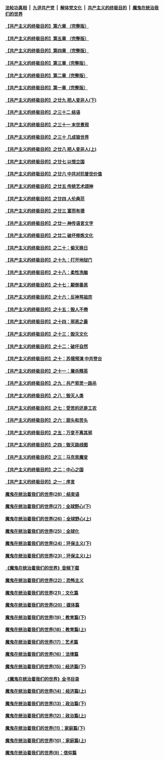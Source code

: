 ####  [法轮功真相](../../../../basic/blob/master/README.md?t=08191152) &nbsp;|&nbsp; [九评共产党](../../../../9ping.md/blob/master/README.md?t=08191152) &nbsp;|&nbsp; [解体党文化](../../../../jtdwh.md/blob/master/README.md?t=08191152)  &nbsp;|&nbsp; [共产主义的终极目的](../../../../gczydzjmd.md/blob/master/README.md?t=08191152) &nbsp;|&nbsp; [魔鬼在统治我们的世界](../../../../mgztzwmdsj.md/blob/master/README.md?t=08191152) 

#### [【共产主义的终极目的】第六章 （完整版）](../pages/nsc422/n11428913.md?t=08191152) 

#### [【共产主义的终极目的】第五章 （完整版）](../pages/nsc422/n11428912.md?t=08191152) 

#### [【共产主义的终极目的】第四章 （完整版）](../pages/nsc422/n11428907.md?t=08191152) 

#### [【共产主义的终极目的】第三章（完整版）](../pages/nsc422/n11428848.md?t=08191152) 

#### [【共产主义的终极目的】第二章（完整版）](../pages/nsc422/n11428831.md?t=08191152) 

#### [【共产主义的终极目的】第一章（完整版）](../pages/nsc422/n11417651.md?t=08191152) 

#### [【共产主义的终极目的】之廿九 把人变非人(下)](../pages/nsc422/n11344140.md?t=08191152) 

#### [【共产主义的终极目的】之三十二 结语](../pages/nsc422/n11360535.md?t=08191152) 

#### [【共产主义的终极目的】之三十一 末世景观](../pages/nsc422/n11351129.md?t=08191152) 

#### [【共产主义的终极目的】之三十 几成狼世界](../pages/nsc422/n11348280.md?t=08191152) 

#### [【共产主义的终极目的】之廿八 把人变非人(上)](../pages/nsc422/n11340492.md?t=08191152) 

#### [【共产主义的终极目的】之廿七 以恨立国](../pages/nsc422/n11336944.md?t=08191152) 

#### [【共产主义的终极目的】之廿六 中共对抗普世价值](../pages/nsc422/n11324785.md?t=08191152) 

#### [【共产主义的终极目的】之廿五 传统艺术颂神](../pages/nsc422/n11296396.md?t=08191152) 

#### [【共产主义的终极目的】之廿四 人伦典范](../pages/nsc422/n11296397.md?t=08191152) 

#### [【共产主义的终极目的】之廿三 富而有德](../pages/nsc422/n11283598.md?t=08191152) 

#### [【共产主义的终极目的】之廿一 神传语言文字](../pages/nsc422/n11263265.md?t=08191152) 

#### [【共产主义的终极目的】之廿二 破坏修炼文化](../pages/nsc422/n11245728.md?t=08191152) 

#### [【共产主义的终极目的】之二十：偷天换日](../pages/nsc422/n11238846.md?t=08191152) 

#### [【共产主义的终极目的】之十九：打开地狱门](../pages/nsc422/n11206376.md?t=08191152) 

#### [【共产主义的终极目的】之十八：柔性洗脑](../pages/nsc422/n11199994.md?t=08191152) 

#### [【共产主义的终极目的】之十七：颠倒善恶](../pages/nsc422/n11179782.md?t=08191152) 

#### [【共产主义的终极目的】之十六：反神骂祖宗](../pages/nsc422/n11166798.md?t=08191152) 

#### [【共产主义的终极目的】之十五：毁人不倦](../pages/nsc422/n11166792.md?t=08191152) 

#### [【共产主义的终极目的】之十四：邪恶之最](../pages/nsc422/n11150249.md?t=08191152) 

#### [【共产主义的终极目的】之十三：毁灭文化](../pages/nsc422/n11135227.md?t=08191152) 

#### [【共产主义的终极目的】之十二：破坏自然](../pages/nsc422/n11135214.md?t=08191152) 

#### [【共产主义的终极目的】之十：苏俄预演 中共登台](../pages/nsc422/n11118424.md?t=08191152) 

#### [【共产主义的终极目的】之十一：屠杀精英](../pages/nsc422/n11118442.md?t=08191152) 

#### [【共产主义的终极目的】之九：共产邪灵一路杀](../pages/nsc422/n11114139.md?t=08191152) 

#### [【共产主义的终极目的】之八：毁灭人类](../pages/nsc422/n11108503.md?t=08191152) 

#### [【共产主义的终极目的】之七：受苦的还是工农](../pages/nsc422/n11101809.md?t=08191152) 

#### [【共产主义的终极目的】之六：甜头和苦头](../pages/nsc422/n11096971.md?t=08191152) 

#### [【共产主义的终极目的】之五：万变不离其邪](../pages/nsc422/n11091285.md?t=08191152) 

#### [【共产主义的终极目的】之四：毁灭路线图](../pages/nsc422/n11086284.md?t=08191152) 

#### [【共产主义的终极目的】之三：马克思魔变](../pages/nsc422/n11061941.md?t=08191152) 

#### [【共产主义的终极目的】之二：中心之国](../pages/nsc422/n11047728.md?t=08191152) 

#### [【共产主义的终极目的】之一：序言](../pages/nsc422/n11086077.md?t=08191152) 

#### [魔鬼在统治着我们的世界(28)：结束语](../pages/nsc422/n10936246.md?t=08191152) 

#### [魔鬼在统治着我们的世界(27)：全球野心(下)](../pages/nsc422/n10928319.md?t=08191152) 

#### [魔鬼在统治着我们的世界(26)：全球野心(上)](../pages/nsc422/n10900318.md?t=08191152) 

#### [魔鬼在统治着我们的世界(25)：全球化](../pages/nsc422/n10788205.md?t=08191152) 

#### [魔鬼在统治着我们的世界(24)：环保主义(下)](../pages/nsc422/n10695307.md?t=08191152) 

#### [魔鬼在统治着我们的世界(23)：环保主义(上)](../pages/nsc422/n10688613.md?t=08191152) 

#### [《魔鬼在统治着我们的世界》音频下载](../pages/nsc422/n10635553.md?t=08191152) 

#### [魔鬼在统治着我们的世界(22)：恐怖主义](../pages/nsc422/n10614727.md?t=08191152) 

#### [魔鬼在统治着我们的世界(21)：文化篇](../pages/nsc422/n10597706.md?t=08191152) 

#### [魔鬼在统治着我们的世界(20)：媒体篇](../pages/nsc422/n10586579.md?t=08191152) 

#### [魔鬼在统治着我们的世界(19)：教育篇(下)](../pages/nsc422/n10564808.md?t=08191152) 

#### [魔鬼在统治着我们的世界(18)：教育篇(上)](../pages/nsc422/n10526970.md?t=08191152) 

#### [魔鬼在统治着我们的世界(17)：艺术篇](../pages/nsc422/n10499093.md?t=08191152) 

#### [魔鬼在统治着我们的世界(16)：法律篇](../pages/nsc422/n10485969.md?t=08191152) 

#### [魔鬼在统治着我们的世界(15)：经济篇(下)](../pages/nsc422/n10469975.md?t=08191152) 

#### [《魔鬼在统治着我们的世界》全书目录](../pages/nsc422/n10464261.md?t=08191152) 

#### [魔鬼在统治着我们的世界(14)：经济篇(上)](../pages/nsc422/n10457370.md?t=08191152) 

#### [魔鬼在统治着我们的世界(13)：政治篇(下)](../pages/nsc422/n10448270.md?t=08191152) 

#### [魔鬼在统治着我们的世界(12)：政治篇(上)](../pages/nsc422/n10444576.md?t=08191152) 

#### [魔鬼在统治着我们的世界(11)：家庭篇(下)](../pages/nsc422/n10440961.md?t=08191152) 

#### [魔鬼在统治着我们的世界(10)：家庭篇(上)](../pages/nsc422/n10435448.md?t=08191152) 

#### [魔鬼在统治着我们的世界(9)：信仰篇](../pages/nsc422/n10432159.md?t=08191152) 

